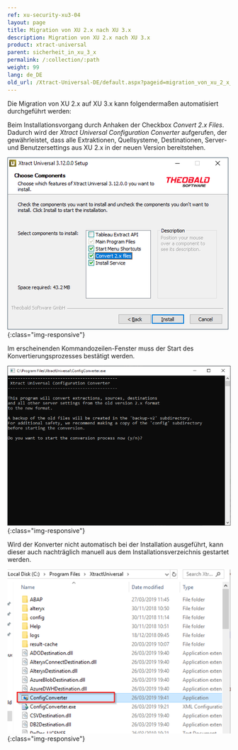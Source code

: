 ```yaml
---
ref: xu-security-xu3-04
layout: page
title: Migration von XU 2.x nach XU 3.x
description: Migration von XU 2.x nach XU 3.x
product: xtract-universal
parent: sicherheit_in_xu_3_x
permalink: /:collection/:path
weight: 99
lang: de_DE
old_url: /Xtract-Universal-DE/default.aspx?pageid=migration_von_xu_2_x_nach_xu_3_x
---
```

Die Migration von XU 2.x auf XU 3.x kann folgendermaßen automatisiert durchgeführt werden:

Beim Installationsvorgang durch Anhaken der Checkbox *Convert 2.x Files*. <br>
Dadurch wird der *Xtract Universal Configuration Converter* aufgerufen, der gewährleistet, dass alle Extraktionen, Quellsysteme, Destinationen, Server- und Benutzersettings aus XU 2.x in der neuen Version bereitstehen. <br>

![XU3_Migration_1](/img/content/XU3_Migration_1.png){:class="img-responsive"} <br>

Im erscheinenden Kommandozeilen-Fenster muss der Start des Konvertierungsprozesses bestätigt werden. <br>

![XU3_Migration_2](/img/content/XU3_Migration_2.png){:class="img-responsive"} <br>

Wird der Konverter nicht automatisch bei der Installation ausgeführt, kann dieser auch nachträglich manuell aus dem Installationsverzeichnis gestartet werden. <br>

![XU3_Migration_3](/img/content/XU3_Migration_3.png){:class="img-responsive"}
